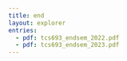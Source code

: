 ```yaml
---
title: end
layout: explorer
entries:
  - pdf: tcs693_endsem_2022.pdf
  - pdf: tcs693_endsem_2023.pdf
---
```

